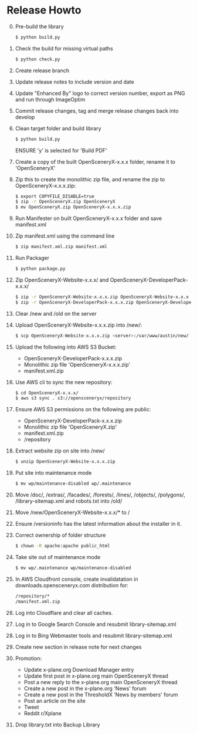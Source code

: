 Release Howto
=============

0. Pre-build the library

    ```bash
    $ python build.py
    ```

1. Check the build for missing virtual paths

    ```bash
    $ python check.py
    ```

2. Create release branch

3. Update release notes to include version and date

4. Update "Enhanced By" logo to correct version number, export as PNG and run through ImageOptim

5. Commit release changes, tag and merge release changes back into develop

6. Clean target folder and build library

    ```bash
    $ python build.py
    ```

    ENSURE 'y' is selected for 'Build PDF'

7. Create a copy of the built OpenSceneryX-x.x.x folder, rename it to 'OpenSceneryX'

8. Zip this to create the monolithic zip file, and rename the zip to OpenSceneryX-x.x.x.zip:

    ```bash
    $ export COPYFILE_DISABLE=true
    $ zip -r OpenSceneryX.zip OpenSceneryX
    $ mv OpenSceneryX.zip OpenSceneryX-x.x.x.zip
    ```

9. Run Manifester on built OpenSceneryX-x.x.x folder and save manifest.xml

10. Zip manifest.xml using the command line

    ```bash
    $ zip manifest.xml.zip manifest.xml
    ```

11. Run Packager

    ```bash
    $ python package.py
    ```

12. Zip OpenSceneryX-Website-x.x.x/ and OpenSceneryX-DeveloperPack-x.x.x/

    ```bash
    $ zip -r OpenSceneryX-Website-x.x.x.zip OpenSceneryX-Website-x.x.x
    $ zip -r OpenSceneryX-DeveloperPack-x.x.x.zip OpenSceneryX-DeveloperPack-x.x.x
    ```

13. Clear /new and /old on the server

14. Upload OpenSceneryX-Website-x.x.x.zip into /new/:

    ```bash
    $ scp OpenSceneryX-Website-x.x.x.zip <server>:/var/www/austin/new/
    ```

15. Upload the following into AWS S3 Bucket:

    - OpenSceneryX-DeveloperPack-x.x.x.zip
    - Monolithic zip file 'OpenSceneryX-x.x.x.zip'
    - manifest.xml.zip

16. Use AWS cli to sync the new repository:

    ```bash
    $ cd OpenSceneryX-x.x.x/
    $ aws s3 sync . s3://opensceneryx/repository
    ```

17. Ensure AWS S3 permissions on the following are public:

    - OpenSceneryX-DeveloperPack-x.x.x.zip
    - Monolithic zip file 'OpenSceneryX.zip'
    - manifest.xml.zip
    - /repository

18. Extract website zip on site into /new/

    ```bash
    $ unzip OpenSceneryX-Website-x.x.x.zip
    ```

19. Put site into maintenance mode

    ```bash
    $ mv wp/maintenance-disabled wp/.maintenance
    ```

20. Move /doc/, /extras/, /facades/, /forests/, /lines/, /objects/, /polygons/, /library-sitemap.xml and robots.txt into /old/

21. Move /new/OpenSceneryX-Website-x.x.x/* to /

22. Ensure /versioninfo has the latest information about the installer in it.

23. Correct ownership of folder structure

    ```bash
    $ chown -R apache:apache public_html
    ```

24. Take site out of maintenance mode

    ```bash
    $ mv wp/.maintenance wp/maintenance-disabled
    ```

25. In AWS Cloudfront console, create invalidatation in downloads.opensceneryx.com distribution for:

    ```txt
    /repository/*
    /manifest.xml.zip
    ```

26. Log into Cloudflare and clear all caches.

27. Log in to Google Search Console and resubmit library-sitemap.xml

28. Log in to Bing Webmaster tools and resubmit library-sitemap.xml

29. Create new section in release note for next changes

30. Promotion:

    - Update x-plane.org Download Manager entry
    - Update first post in x-plane.org main OpenSceneryX thread
    - Post a new reply to the x-plane.org main OpenSceneryX thread
    - Create a new post in the x-plane.org 'News' forum
    - Create a new post in the ThresholdX 'News by members' forum
    - Post an article on the site
    - Tweet
    - Reddit r/Xplane

31. Drop library.txt into Backup Library
